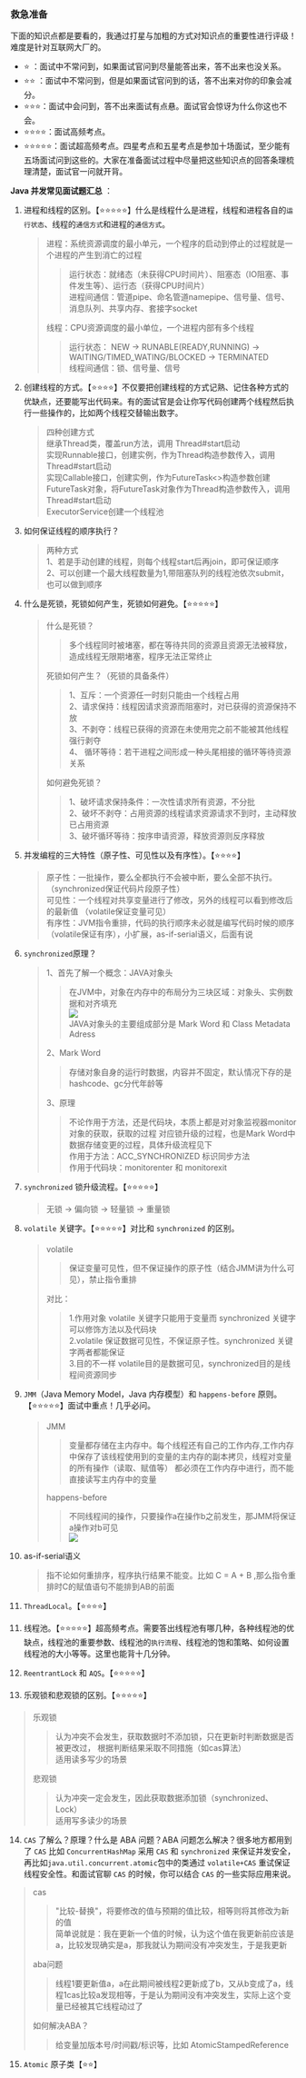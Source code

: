 ### 救急准备

下面的知识点都是要看的，我通过打星与加粗的方式对知识点的重要性进行评级！难度是针对互联网大厂的。

- ⭐ ：面试中不常问到，如果面试官问到尽量能答出来，答不出来也没关系。
- ⭐⭐ ：面试中不常问到，但是如果面试官问到的话，答不出来对你的印象会减分。
- ⭐⭐⭐：面试中会问到，答不出来面试有点悬。面试官会惊讶为什么你这也不会。
- ⭐⭐⭐⭐：面试高频考点。
- ⭐⭐⭐⭐⭐：面试超高频考点。四星考点和五星考点是参加十场面试，至少能有五场面试问到这些的。大家在准备面试过程中尽量把这些知识点的回答条理梳理清楚，面试官一问就开背。

**Java 并发常见面试题汇总** ：

1. 进程和线程的区别。【⭐⭐⭐⭐⭐】什么是线程什么是进程，线程和进程各自的`运行状态`、线程的`通信方式`和进程的`通信方式`。
    > 进程：系统资源调度的最小单元，一个程序的启动到停止的过程就是一个进程的产生到消亡的过程  
   >> 运行状态：就绪态（未获得CPU时间片）、阻塞态（IO阻塞、事件发生等）、运行态（获得CPU时间片）   
   > 进程间通信：管道pipe、命名管道namepipe、信号量、信号、消息队列、共享内存、套接字socket
   > 
   > 线程：CPU资源调度的最小单位，一个进程内部有多个线程 
   >> 运行状态： NEW -> RUNABLE(READY,RUNNING) -> WAITING/TIMED_WATING/BLOCKED -> TERMINATED  
   > 线程间通信：锁、信号量、信号

2. 创建线程的方式。【⭐⭐⭐⭐】不仅要把创建线程的方式记熟、记住各种方式的优缺点，还要能写出代码来。有的面试官是会让你写代码创建两个线程然后执行一些操作的，比如两个线程交替输出数字。
    > 四种创建方式  
   继承Thread类，覆盖run方法，调用 Thread#start启动  
   实现Runnable接口，创建实例，作为Thread构造参数传入，调用 Thread#start启动  
   实现Callable接口，创建实例，作为FutureTask<>构造参数创建FutureTask对象，将FutureTask对象作为Thread构造参数传入，调用 Thread#start启动  
   ExecutorService创建一个线程池
   
3. 如何保证线程的顺序执行？
    > 两种方式  
   > 1、若是手动创建的线程，则每个线程start后再join，即可保证顺序  
   > 2、可以创建一个最大线程数量为1,带阻塞队列的线程池依次submit，也可以做到顺序
4. 什么是死锁，死锁如何产生，死锁如何避免。【⭐⭐⭐⭐⭐】
    > 什么是死锁？  
   > > 多个线程同时被堵塞，都在等待共同的资源且资源无法被释放，造成线程无限期堵塞，程序无法正常终止  
   > 
   > 死锁如何产生？（死锁的具备条件）  
   > > 1、互斥：一个资源任一时刻只能由一个线程占用  
   > 2、请求保持：线程因请求资源而阻塞时，对已获得的资源保持不放   
   > 3、不剥夺：线程已获得的资源在未使用完之前不能被其他线程强行剥夺  
   > 4、 循环等待：若干进程之间形成一种头尾相接的循环等待资源关系
   > 
   > 如何避免死锁？
   > > 1、破坏请求保持条件：一次性请求所有资源，不分批  
   > 2、破坏不剥夺：占用资源的线程请求资源请求不到时，主动释放已占用资源  
   > 3、破坏循环等待：按序申请资源，释放资源则反序释放

5. 并发编程的三大特性（原子性、可见性以及有序性）。【⭐⭐⭐⭐】
   > 原子性：一批操作，要么全都执行不会被中断，要么全部不执行。（synchronized保证代码片段原子性）  
   > 可见性：一个线程对共享变量进行了修改，另外的线程可以看到修改后的最新值 （volatile保证变量可见）  
   > 有序性：JVM指令重排，代码的执行顺序未必就是编写代码时候的顺序 （volatile保证有序），小扩展，as-if-serial语义，后面有说  

6. `synchronized`原理？
   > 1、首先了解一个概念：JAVA对象头  
   > > 在JVM中，对象在内存中的布局分为三块区域：对象头、实例数据和对齐填充  
   > ![](pic\java对象头.png)  
   > JAVA对象头的主要组成部分是 Mark Word 和 Class Metadata Adress
   > 
   > 2、Mark Word
   > > 存储对象自身的运行时数据，内容并不固定，默认情况下存的是hashcode、gc分代年龄等  
   > 
   > 3、原理  
   > > 不论作用于方法，还是代码块，本质上都是对对象监视器monitor对象的获取，获取的过程
   > 对应锁升级的过程，也是Mark Word中数据存储变更的过程，具体升级流程见下  
   > 作用于方法：ACC_SYNCHRONIZED 标识同步方法  
   > 作用于代码块：monitorenter 和 monitorexit

7. `synchronized` 锁升级流程。【⭐⭐⭐⭐⭐】
   > 无锁 -> 偏向锁 -> 轻量锁 -> 重量锁

8. `volatile` 关键字。【⭐⭐⭐⭐⭐】对比和 `synchronized` 的区别。
   > volatile
   > > 保证变量可见性，但不保证操作的原子性（结合JMM讲为什么可见），禁止指令重排
   > 
   > 对比：  
   > >1.作用对象 volatile 关键字只能用于变量而 synchronized 关键字可以修饰方法以及代码块  
   > 2.volatile 保证数据可见性，不保证原子性。synchronized 关键字两者都能保证  
   > 3.目的不一样 volatile目的是数据可见，synchronized目的是线程间资源同步

9. `JMM`（Java Memory Model，Java 内存模型）和 `happens-before` 原则。【⭐⭐⭐⭐⭐】面试中重点！几乎必问。
   > JMM
   > > 变量都存储在主内存中。每个线程还有自己的工作内存,工作内存中保存了该线程使用到的变量的主内存的副本拷贝，线程对变量的所有操作（读取、赋值等）
   > 都必须在工作内存中进行，而不能直接读写主内存中的变量  
   > 
   > happens-before
   > > 不同线程间的操作，只要操作a在操作b之前发生，那JMM将保证a操作对b可见  
   >     ![](pic\happens-before.png)


9. as-if-serial语义
   > 指不论如何重排序，程序执行结果不能变。比如 C = A + B ,那么指令重排时C的赋值语句不能排到AB的前面  

10. `ThreadLocal`。【⭐⭐⭐⭐】
   > 

11. 线程池。【⭐⭐⭐⭐⭐】超高频考点。需要答出线程池有哪几种，各种线程池的优缺点，线程池的重要参数、线程池的`执行流程`、线程池的饱和策略、如何设置线程池的大小等等。这里也能背十几分钟。
   > 

12. `ReentrantLock` 和 `AQS`。【⭐⭐⭐⭐⭐】
   > 

13. 乐观锁和悲观锁的区别。【⭐⭐⭐⭐⭐】
   > 乐观锁  
   >> 认为冲突不会发生，获取数据时不添加锁，只在更新时判断数据是否被更改过，
   > 根据判断结果采取不同措施（如cas算法）  
   > 适用读多写少的场景
   > 
   >悲观锁
   >> 认为冲突一定会发生，因此获取数据添加锁（synchronized、Lock）  
   > 适用写多读少的场景

14. `CAS` 了解么？原理？什么是 ABA 问题？ABA 问题怎么解决？很多地方都用到了 `CAS` 比如 `ConcurrentHashMap` 采用 `CAS` 和 `synchronized` 来保证并发安全，再比如`java.util.concurrent.atomic`包中的类通过 `volatile+CAS` 重试保证线程安全性。和面试官聊 `CAS` 的时候，你可以结合 `CAS` 的一些实际应用来说。
   > cas
   >> "比较-替换"，将要修改的值与预期的值比较，相等则将其修改为新的值  
   >   简单说就是：我在更新一个值的时候，认为这个值在我更新前应该是a，比较发现确实是a，那我就认为期间没有冲突发生，于是我更新
   > 
   > aba问题
   >> 线程1要更新值a，a在此期间被线程2更新成了b，又从b变成了a，线程1cas比较a发现相等，于是认为期间没有冲突发生，实际上这个变量已经被其它线程动过了  
   > 
   > 如何解决ABA？
   >> 给变量加版本号/时间戳/标识等，比如 AtomicStampedReference

15. `Atomic` 原子类【⭐⭐】